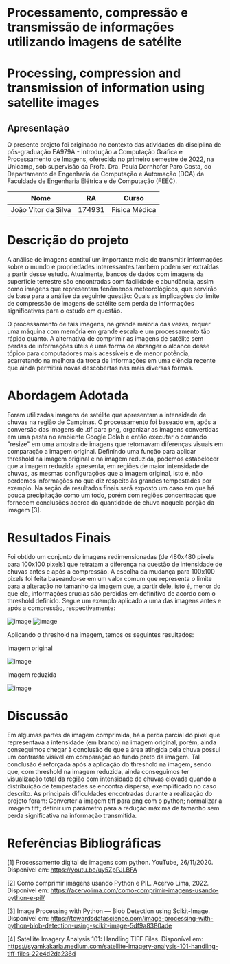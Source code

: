 # Processamento, compressão e transmissão de informações utilizando imagens de satélite
# Processing, compression and transmission of information using satellite images
## Apresentação

O presente projeto foi originado no contexto das atividades da disciplina de pós-graduação EA979A - Introdução a Computação Gráfica e Processamento de Imagens, oferecida no primeiro semestre de 2022, na Unicamp, sob supervisão da Profa. Dra. Paula Dornhofer Paro Costa, do Departamento de Engenharia de Computação e Automação (DCA) da Faculdade de Engenharia Elétrica e de Computação (FEEC).

|         Nome          |  RA    |    Curso      |
|         :---:         |  :---: |    :---:      |
| João Vitor da Silva   | 174931 | Física Médica |

# Descrição do projeto

A análise de imagens contituí um importante meio de transmitir informações sobre o mundo e propriedades interessantes também podem ser extraídas a partir desse estudo. Atualmente, bancos de dados com imagens da superfície terrestre são encontradas com facilidade e abundância, assim como imagens que representam fenômenos meteorológicos, que servirão de base para a análise da seguinte questão: Quais as implicações do limite de compressão de imagens de satélite sem perda de informações significativas para o estudo em questão.

O processamento de tais imagens, na grande maioria das vezes, requer uma máquina com memória em grande escala e um processamento tão rápido quanto. A alternativa de comprimir as imagens de satélite sem perdas de informações úteis é uma forma de abranger o alcance desse tópico para computadores mais acessíveis e de menor potência, acarretando na melhora da troca de informações em uma ciência recente que ainda permitirá novas descobertas nas mais diversas formas.  

# Abordagem Adotada

Foram utilizadas imagens de satélite que apresentam a intensidade de chuvas na região de Campinas. O processamento foi baseado em, após a conversão das imagens de .tif para png, organizar as imagens convertidas em uma pasta no ambiente Google Colab e então executar o comando "resize" em uma amostra de imagens que retornavam diferenças visuais em comparação a imagem original. Definindo uma função para aplicar threshold na imagem original e na imagem reduzida, podemos estabelecer que a imagem reduzida apresenta, em regiões de maior intensidade de chuvas, as mesmas configurações que a imagem original, isto é, não perdemos informações no que diz respeito às grandes tempestades por exemplo. Na seção de resultados finais será exposto um caso em que há pouca precipitação como um todo, porém com regiões concentradas que fornecem conclusões acerca da quantidade de chuva naquela porção da imagem [3].


# Resultados Finais

Foi obtido um conjunto de imagens redimensionadas (de 480x480 pixels para 100x100 pixels) que retratam a diferença na questão de intensidade de chuvas antes e após a compressão. A escolha da mudança para 100x100 pixels foi feita baseando-se em um valor comum que representa o limite para a alteração no tamanho da imagem que, a partir dele, isto é, menor do que ele, informações crucias são perdidas em definitivo de acordo com o threshold definido. Segue um exemplo aplicado a uma das imagens antes e após a compressão, respectivamente:

![image](https://user-images.githubusercontent.com/103368895/177041254-a1f58460-3453-4ae7-b0fb-e1145547acf8.png)
![image](https://user-images.githubusercontent.com/103368895/177041263-5d3cc217-8936-4748-9b06-2845e759ea74.png)

Aplicando o threshold na imagem, temos os seguintes resultados:

Imagem original

![image](https://user-images.githubusercontent.com/103368895/177041307-29248926-723f-4a53-8aba-2b0470a7c714.png)

Imagem reduzida

![image](https://user-images.githubusercontent.com/103368895/177041330-c8188443-0a5f-48ee-928e-c1e5bb7bf4ef.png)


# Discussão

Em algumas partes da imagem comprimida, há a perda parcial do pixel que representava a intensidade (em branco) na imagem original, porém, ainda conseguimos chegar à conclusão de que a área atingida pela chuva possui um contraste visível em comparação ao fundo preto da imagem. Tal conclusão é reforçada após a aplicação do threshold na imagem, sendo que, com threshold na imagem reduzida, ainda conseguimos ter visualização total da região com intensidade de chuvas elevada quando a distribuição de tempestades se encontra dispersa, exemplificado no caso descrito. 
As principais dificuldades encontradas durante a realização do projeto foram: Converter a imagem tiff para png com o python; normalizar a imagem tiff; definir um parâmetro para a redução máxima de tamanho sem perda significativa na informação transmitida.  


# Referências Bibliográficas

[1] Processamento digital de imagens com python. YouTube, 26/11/2020. Disponível em: <https://youtu.be/uy5ZpPJLBFA>

[2] Como comprimir imagens usando Python e PIL. Acervo Lima, 2022. Disponível em: <https://acervolima.com/como-comprimir-imagens-usando-python-e-pil/>

[3] Image Processing with Python — Blob Detection using Scikit-Image. Disponível em: <https://towardsdatascience.com/image-processing-with-python-blob-detection-using-scikit-image-5df9a8380ade>

[4] Satellite Imagery Analysis 101: Handling TIFF Files. Disponível em: <https://syamkakarla.medium.com/satellite-imagery-analysis-101-handling-tiff-files-22e4d2da236d>



 
